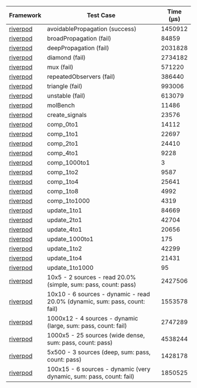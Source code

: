 | Framework | Test Case | Time (μs) |
| --- | --- | --- |
| [riverpod](https://github.com/rrousselGit/riverpod) | avoidablePropagation (success) | 1450912 |
| [riverpod](https://github.com/rrousselGit/riverpod) | broadPropagation (fail) | 84859 |
| [riverpod](https://github.com/rrousselGit/riverpod) | deepPropagation (fail) | 2031828 |
| [riverpod](https://github.com/rrousselGit/riverpod) | diamond (fail) | 2734182 |
| [riverpod](https://github.com/rrousselGit/riverpod) | mux (fail) | 571220 |
| [riverpod](https://github.com/rrousselGit/riverpod) | repeatedObservers (fail) | 386440 |
| [riverpod](https://github.com/rrousselGit/riverpod) | triangle (fail) | 993006 |
| [riverpod](https://github.com/rrousselGit/riverpod) | unstable (fail) | 613079 |
| [riverpod](https://github.com/rrousselGit/riverpod) | molBench | 11486 |
| [riverpod](https://github.com/rrousselGit/riverpod) | create_signals | 23576 |
| [riverpod](https://github.com/rrousselGit/riverpod) | comp_0to1 | 14112 |
| [riverpod](https://github.com/rrousselGit/riverpod) | comp_1to1 | 22697 |
| [riverpod](https://github.com/rrousselGit/riverpod) | comp_2to1 | 24410 |
| [riverpod](https://github.com/rrousselGit/riverpod) | comp_4to1 | 9228 |
| [riverpod](https://github.com/rrousselGit/riverpod) | comp_1000to1 | 3 |
| [riverpod](https://github.com/rrousselGit/riverpod) | comp_1to2 | 9587 |
| [riverpod](https://github.com/rrousselGit/riverpod) | comp_1to4 | 25641 |
| [riverpod](https://github.com/rrousselGit/riverpod) | comp_1to8 | 4992 |
| [riverpod](https://github.com/rrousselGit/riverpod) | comp_1to1000 | 4319 |
| [riverpod](https://github.com/rrousselGit/riverpod) | update_1to1 | 84669 |
| [riverpod](https://github.com/rrousselGit/riverpod) | update_2to1 | 42704 |
| [riverpod](https://github.com/rrousselGit/riverpod) | update_4to1 | 20656 |
| [riverpod](https://github.com/rrousselGit/riverpod) | update_1000to1 | 175 |
| [riverpod](https://github.com/rrousselGit/riverpod) | update_1to2 | 42299 |
| [riverpod](https://github.com/rrousselGit/riverpod) | update_1to4 | 21431 |
| [riverpod](https://github.com/rrousselGit/riverpod) | update_1to1000 | 95 |
| [riverpod](https://github.com/rrousselGit/riverpod) | 10x5 - 2 sources - read 20.0% (simple, sum: pass, count: pass) | 2427506 |
| [riverpod](https://github.com/rrousselGit/riverpod) | 10x10 - 6 sources - dynamic - read 20.0% (dynamic, sum: pass, count: fail) | 1553578 |
| [riverpod](https://github.com/rrousselGit/riverpod) | 1000x12 - 4 sources - dynamic (large, sum: pass, count: fail) | 2747289 |
| [riverpod](https://github.com/rrousselGit/riverpod) | 1000x5 - 25 sources (wide dense, sum: pass, count: pass) | 4538244 |
| [riverpod](https://github.com/rrousselGit/riverpod) | 5x500 - 3 sources (deep, sum: pass, count: pass) | 1428178 |
| [riverpod](https://github.com/rrousselGit/riverpod) | 100x15 - 6 sources - dynamic (very dynamic, sum: pass, count: fail) | 1850525 |
